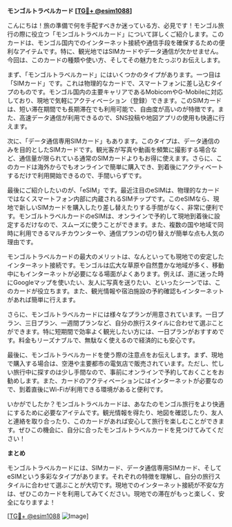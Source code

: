 **モンゴルトラベルカード [[TG💪+ @esim1088](https://t.me/s/esim1088)]**

こんにちは！旅の準備で何を手配すべきか迷っている方、必見です！モンゴル旅行の際に役立つ「モンゴルトラベルカード」について詳しくご紹介します。このカードは、モンゴル国内でのインターネット接続や通信手段を確保するための便利なアイテムです。特に、観光地ではSIMカードやデータ通信が欠かせません。今回は、このカードの種類や使い方、そしてその魅力をたっぷりお伝えします。

まず、「モンゴルトラベルカード」にはいくつかのタイプがあります。一つ目は「SIMカード」です。これは物理的なカードで、スマートフォンに差し込むタイプのものです。モンゴル国内の主要キャリアであるMobicomやG-Mobileに対応しており、現地で気軽にアクティベーション（登録）できます。このSIMカードは、短い滞在期間でも長期滞在でも利用可能で、自由度が高いのが特徴です。また、高速データ通信が利用できるので、SNS投稿や地図アプリの使用も快適に行えます。

次に、「データ通信専用SIMカード」もあります。このタイプは、データ通信のみを目的としたSIMカードです。観光客が写真や動画を頻繁に撮影する場合など、通信量が限られている通常のSIMカードよりもお得に使えます。さらに、このカードは海外からでもオンラインで簡単に購入でき、到着後にアクティベートするだけで利用開始できるので、手間いらずです。

最後にご紹介したいのが、「eSIM」です。最近注目のeSIMは、物理的なカードではなくスマートフォン内部に内蔵されるSIMチップです。このeSIMなら、現地で新しいSIMカードを購入したり差し替えたりする手間がなく、非常に便利です。モンゴルトラベルカードのeSIMは、オンラインで予約して現地到着後に設定するだけなので、スムーズに使うことができます。また、複数の国や地域で同時に利用できるマルチカウンターや、通信プランの切り替えが簡単な点も人気の理由です。

モンゴルトラベルカードの最大のメリットは、なんといっても現地での安定したインターネット接続です。モンゴルは広大な草原や自然豊かな地域が多く、移動中にもインターネットが必要になる場面がよくあります。例えば、道に迷った時にGoogleマップを使いたい、友人に写真を送りたい、といったシーンでは、このカードが役立ちます。また、観光情報や宿泊施設の予約確認もインターネットがあれば簡単に行えます。

さらに、モンゴルトラベルカードには様々なプランが用意されています。一日プラン、三日プラン、一週間プランなど、自分の旅行スタイルに合わせて選ぶことができます。特に短期間で効率よく観光したい方には、一日プランがおすすめです。料金もリーズナブルで、無駄なく使えるので経済的にも安心です。

最後に、モンゴルトラベルカードを使う際の注意点をお伝えします。まず、現地で購入する場合は、空港や主要都市の電気店で販売されています。ただし、忙しい旅行中に探すのは少し手間なので、事前にオンラインで予約しておくことをお勧めします。また、カードのアクティベーションにはインターネットが必要なので、到着直後にWi-Fiが利用できる環境があると便利です。

いかがでしたか？モンゴルトラベルカードは、あなたのモンゴル旅行をより快適にするために必要なアイテムです。観光情報を得たり、地図を確認したり、友人と連絡を取り合ったり、このカードがあれば安心して旅行を楽しむことができます。ぜひこの機会に、自分に合ったモンゴルトラベルカードを見つけてみてください！

**まとめ**

モンゴルトラベルカードには、SIMカード、データ通信専用SIMカード、そしてeSIMという多彩なタイプがあります。それぞれの特徴を理解し、自分の旅行スタイルに合わせて選ぶことが大切です。現地でのインターネット接続が不安な方は、ぜひこのカードを利用してみてください。現地での滞在がもっと楽しく、安全になりますよ！

[[TG💪+ @esim1088](https://t.me/s/esim1088) ![Image](https://i.postimg.cc/Y0z9fWf4/image.png)]